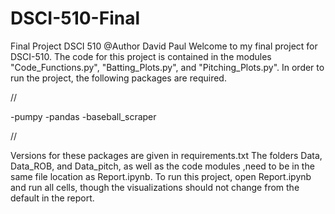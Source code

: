 # DSCI-510-Final
 Final Project DSCI 510
@Author David Paul
Welcome to my final project for DSCI-510. The code for this project is contained in the modules "Code_Functions.py", "Batting_Plots.py", and "Pitching_Plots.py". In order to run the project, the following packages are required. 

//

-pumpy
-pandas
-baseball_scraper 

//

Versions for these packages are given in requirements.txt
The folders Data, Data_ROB, and Data_pitch, as well as the code modules ,need to be in the same file location as Report.ipynb.
To run this project, open Report.ipynb and run all cells, though the visualizations should not change from the default in the report.
